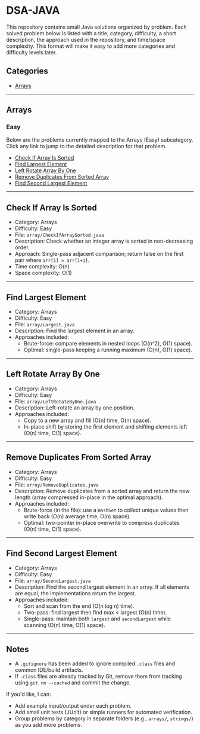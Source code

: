 # DSA-JAVA

This repository contains small Java solutions organized by problem. Each solved problem below is listed with a title, category, difficulty, a short description, the approach used in the repository, and time/space complexity. This format will make it easy to add more categories and difficulty levels later.

## Categories

- [Arrays](#arrays)

---

## Arrays

### Easy

Below are the problems currently mapped to the Arrays (Easy) subcategory. Click any link to jump to the detailed description for that problem.

- [Check If Array Is Sorted](#check-if-array-is-sorted)
- [Find Largest Element](#find-largest-element) 
- [Left Rotate Array By One](#left-rotate-array-by-one) 
- [Remove Duplicates From Sorted Array](#remove-duplicates-from-sorted-array) 
- [Find Second Largest Element](#find-second-largest-element) 

---

## Check If Array Is Sorted

- Category: Arrays
- Difficulty: Easy
- File: `array/CheckIfArraySorted.java`
- Description: Check whether an integer array is sorted in non-decreasing order.
- Approach: Single-pass adjacent comparison; return false on the first pair where `arr[i] > arr[i+1]`.
- Time complexity: O(n)
- Space complexity: O(1)

---

## Find Largest Element

- Category: Arrays
- Difficulty: Easy
- File: `array/Largest.java`
- Description: Find the largest element in an array.
- Approaches included:
  - Brute-force: compare elements in nested loops (O(n^2), O(1) space).
  - Optimal: single-pass keeping a running maximum (O(n), O(1) space).

---

## Left Rotate Array By One

- Category: Arrays
- Difficulty: Easy
- File: `array/LeftRotateByOne.java`
- Description: Left-rotate an array by one position.
- Approaches included:
  - Copy to a new array and fill (O(n) time, O(n) space).
  - In-place shift by storing the first element and shifting elements left (O(n) time, O(1) space).

---

## Remove Duplicates From Sorted Array

- Category: Arrays
- Difficulty: Easy
- File: `array/RemoveDuplicates.java`
- Description: Remove duplicates from a sorted array and return the new length (array compressed in-place in the optimal approach).
- Approaches included:
  - Brute-force (in the file): use a `HashSet` to collect unique values then write back (O(n) average time, O(n) space).
  - Optimal: two-pointer in-place overwrite to compress duplicates (O(n) time, O(1) space).

---

## Find Second Largest Element

- Category: Arrays
- Difficulty: Easy
- File: `array/SecondLargest.java`
- Description: Find the second largest element in an array. If all elements are equal, the implementations return the largest.
- Approaches included:
  - Sort and scan from the end (O(n log n) time).
  - Two-pass: find largest then find max < largest (O(n) time).
  - Single-pass: maintain both `largest` and `secondLargest` while scanning (O(n) time, O(1) space).

---

## Notes

- A `.gitignore` has been added to ignore compiled `.class` files and common IDE/build artifacts.
- If `.class` files are already tracked by Git, remove them from tracking using `git rm --cached` and commit the change.

If you'd like, I can:
- Add example input/output under each problem.
- Add small unit tests (JUnit) or simple runners for automated verification.
- Group problems by category in separate folders (e.g., `arrays/`, `strings/`) as you add more problems.
